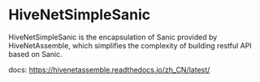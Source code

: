 # HiveNetSimpleSanic

HiveNetSimpleSanic is the encapsulation of Sanic provided by HiveNetAssemble, which simplifies the complexity of building restful API based on Sanic.

docs: https://hivenetassemble.readthedocs.io/zh_CN/latest/
